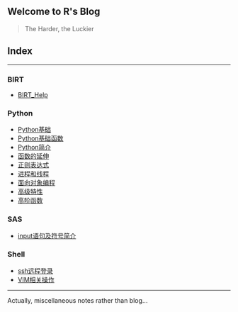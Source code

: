 ## Welcome to R's Blog 
> The Harder, the Luckier

## Index

---

### BIRT
- [BIRT_Help](./BIRT/BIRT_Help.md)

### Python
- [Python基础](./Python/Python基础.md)
- [Python基础函数](./Python/Python基础函数.md)
- [Python简介](./Python/Python简介.md)
- [函数的延伸](./Python/函数的延伸.md)
- [正则表达式](./Python/正则表达式.md)
- [进程和线程](./Python/进程和线程.md)
- [面向对象编程](./Python/面向对象编程.md)
- [高级特性](./Python/高级特性.md)
- [高阶函数](./Python/高阶函数.md)

### SAS
- [input语句及符号简介](./SAS/input语句及符号简介.md)

### Shell
- [ssh远程登录](./Shell/ssh远程登录.md)
- [VIM相关操作](./Shell/VIM相关操作.md)

---
Actually, miscellaneous notes rather than blog...
